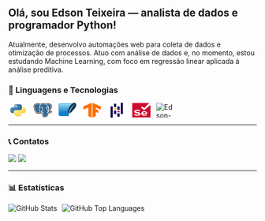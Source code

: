 ## Olá, sou Edson Teixeira — analista de dados e programador Python!

Atualmente, desenvolvo automações web para coleta de dados e otimização de processos. Atuo com análise de dados e, no momento, estou estudando Machine Learning, com foco em regressão linear aplicada à análise preditiva.

### 🤖 Linguagens e Tecnologias

<img align="left" alt="Edson-Python" height="30" width="40" style="padding-right: 10px;" src="https://raw.githubusercontent.com/devicons/devicon/master/icons/python/python-original.svg">
<img align="left" alt="Edson-postgresql" height="30" width="40" style="padding-right: 10px;" src="https://raw.githubusercontent.com/devicons/devicon/master/icons/postgresql/postgresql-original.svg">
<img align="left" alt="Edson-sqlite" height="30" width="40" style="padding-right: 10px;" src="https://raw.githubusercontent.com/devicons/devicon/master/icons/sqlite/sqlite-original.svg">
<img align="left" alt="Edson-tensorflow" height="30" width="40" style="padding-right: 10px;" src="https://raw.githubusercontent.com/devicons/devicon/master/icons/tensorflow/tensorflow-original.svg">
<img align="left" alt="Edson-pandas" height="30" width="40" style="padding-right: 10px;" src="https://raw.githubusercontent.com/devicons/devicon/master/icons/pandas/pandas-original.svg">
<img align="left" alt="Edson-selenium" height="30" width="40" style="padding-right: 10px;" src="https://raw.githubusercontent.com/devicons/devicon/master/icons/selenium/selenium-original.svg">
<img align="left" alt="Edson-powerbi" height="30" width="40" style="padding-right: 10px;" src="https://upload.wikimedia.org/wikipedia/commons/c/cf/New_Power_BI_Logo.svg">

<br clear="left" />

---

### 📞 Contatos

<a href="mailto:edsonjose057@gmail.com"><img src="https://img.shields.io/badge/-Gmail-%23333?style=for-the-badge&logo=gmail&logoColor=white" target="_blank"></a>
<a href="https://www.linkedin.com/in/edson-teixeira-191a19246/" target="_blank"><img src="https://img.shields.io/badge/-LinkedIn-%230077B5?style=for-the-badge&logo=linkedin&logoColor=white" target="_blank"></a>

---

### 📊 Estatísticas

<p>
  <img 
    align="left" 
    alt="GitHub Stats" 
    height="200" 
    style="padding-right: 10px;" 
    src="https://github-readme-stats.vercel.app/api?username=Edson-Teixeira&show_icons=true&theme=tokyonight&include_all_commits=true&locale=pt-br" 
  />

  <img 
    align="left" 
    alt="GitHub Top Languages" 
    height="200" 
    src="https://github-readme-stats.vercel.app/api?username=Edson-Teixeira&show_icons=true" 
  />
</p>
